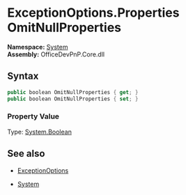 # ExceptionOptions.Properties OmitNullProperties
**Namespace:** [System](System.md)  
**Assembly:** OfficeDevPnP.Core.dll  
## Syntax
```C#
public boolean OmitNullProperties { get; }
public boolean OmitNullProperties { set; }
```

### Property Value
Type: [System.Boolean](System.Boolean.md) 

## See also
- [ExceptionOptions](ExceptionOptions.md) 

- [System](System.md)
